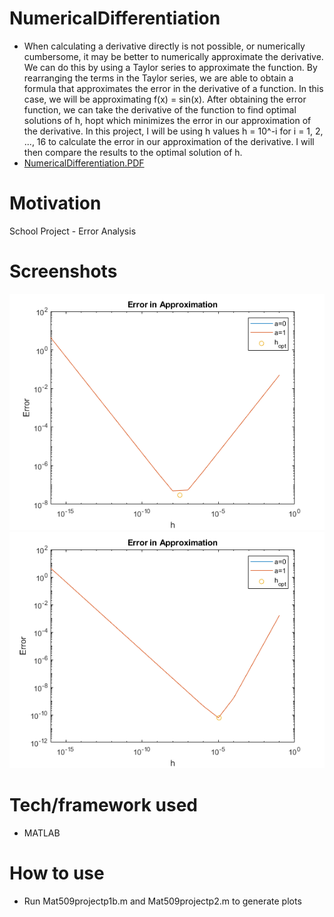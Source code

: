 # NumericalDifferentiation
- When calculating a derivative directly is not possible, or numerically cumbersome, it may be better to numerically approximate the derivative. We can do this by using a Taylor series to approximate the function. By rearranging the terms in the Taylor series, we are able to obtain a formula that approximates the error in the derivative of a function. In this case, we will be approximating f(x) = sin(x). After obtaining the error function, we can take the derivative of the function to find optimal solutions
of h, hopt which minimizes the error in our approximation of the derivative. In this project, I will be using h values h = 10^-i for i = 1, 2, ..., 16 to calculate the error in our approximation of the derivative. I will then compare the results to the optimal solution of h.
- <a href="NumericalDifferentiation.pdf" target="_blank">NumericalDifferentiation.PDF</a>

# Motivation
School Project - Error Analysis

# Screenshots
![Alt text](Mat509project1.png?raw=true "Mat509project1")
![Alt text](Mat509project2.png?raw=true "Mat509project2")

# Tech/framework used
- MATLAB

# How to use
- Run Mat509projectp1b.m and Mat509projectp2.m to generate plots

